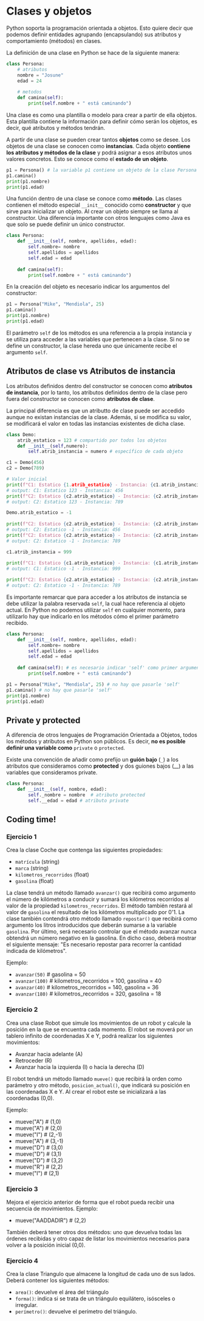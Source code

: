 # Clases y objetos
Python soporta la programación orientada a objetos. Esto quiere decir que podemos definir entidades agrupando (encapsulando) sus atributos y comportamiento (métodos) en clases.

La definición de una clase en Python se hace de la siguiente manera:

```python
class Persona: 
	# atributos
	nombre = "Josune"
	edad = 24 
	
	# metodos
	def camina(self):
		print(self.nombre + " está caminando")
```	    

Una clase es como una plantilla o modelo para crear a partir de ella objetos. Esta plantilla contiene la información para definir cómo serán los objetos, es decir, qué atributos y métodos tendrán.

A partir de una clase se pueden crear tantos **objetos** como se desee. Los objetos de una clase se conocen como **instancias**. Cada objeto **contiene los atributos y métodos de la clase** y podrá asignar a esos atributos unos valores concretos. Esto se conoce como el **estado de un objeto**.

```python
p1 = Persona() # la variable p1 contiene un objeto de la clase Persona
p1.camina()
print(p1.nombre)  
print(p1.edad)
```

Una función dentro de una clase se conoce como **método**. Las clases contienen el método especial `__init__` conocido como **constructor** y que sirve para inicializar un objeto. Al crear un objeto siempre se llama al constructor. Una diferencia importante con otros lenguajes como Java es que solo se puede definir un único constructor.

```python
class Persona:  
	def __init__(self, nombre, apellidos, edad):  
		self.nombre= nombre
		self.apellidos = apellidos 
		self.edad = edad 
	
	def camina(self):
		print(self.nombre + " está caminando")
```

En la creación del objeto es necesario indicar los argumentos del constructor:

```python
p1 = Persona("Mike", "Mendiola", 25)
p1.camina()
print(p1.nombre)  
print(p1.edad)
```

El parámetro `self` de los métodos es una referencia a la propia instancia y se utiliza para acceder a las variables que pertenecen a la clase. Si no se define un constructor, la clase hereda uno que únicamente recibe el argumento `self`.

## Atributos de clase vs Atributos de instancia
Los atributos definidos dentro del constructor se conocen como **atributos de instancia**, por lo tanto, los atributos definidos dentro de la clase pero fuera del constructor se conocen como **atributos de clase**.

La principal diferencia es que un atributto de clase puede ser accedido aunque no existan instancias de la clase. Además, si se modifica su valor, se modificará el valor en todas las instancias existentes de dicha clase.

```python
class Demo:
	atrib_estatico = 123 # compartido por todos los objetos
	def __init__(self,numero):
		self.atrib_instancia = numero # específico de cada objeto

c1 = Demo(456)
c2 = Demo(789)

# Valor inicial
print(f"C1: Estatico {1.atrib_estatico} - Instancia: {c1.atrib_instancia}")
# output: C1: Estatico 123 - Instancia: 456
print(f"C2: Estatico {c2.atrib_estatico} - Instancia: {c2.atrib_instancia}")
# output: C2: Estatico 123 - Instancia: 789

Demo.atrib_estatico = -1
 
print(f"C2: Estatico {c2.atrib_estatico} - Instancia: {c2.atrib_instancia}")
# output: C2: Estatico -1 - Instancia: 456
print(f"C2: Estatico {c2.atrib_estatico} - Instancia: {c2.atrib_instancia}")
# output: C2: Estatico -1 - Instancia: 789

c1.atrib_instancia = 999
  
print(f"C1: Estatico {c1.atrib_estatico} - Instancia: {c1.atrib_instancia}")
# output: C1: Estatico -1 - Instancia: 999

print(f"C2: Estatico {c2.atrib_estatico} - Instancia: {c2.atrib_instancia}")
# output: C2: Estatico -1 - Instancia: 789
```

Es importante remarcar que para acceder a los atributos de instancia se debe utilizar la palabra reservada `self`, la cual hace referencia al objeto actual. En Python no podemos utilizar `self` en cualquier momento, para utilizarlo hay que indicarlo en los métodos cómo el primer parámetro recibido.

```python
class Persona:  
	def __init__(self, nombre, apellidos, edad):  
		self.nombre= nombre
		self.apellidos = apellidos 
		self.edad = edad 
	
	def camina(self): # es necesario indicar 'self' como primer argumento
		print(self.nombre + " está caminando")

p1 = Persona("Mike", "Mendiola", 25) # no hay que pasarle 'self'
p1.camina() # no hay que pasarle 'self'
print(p1.nombre)  
print(p1.edad)
```

## Private y protected
A diferencia de otros lenguajes de Programación Orientada a Objetos, todos los métodos y atributos en Python son públicos. Es decir, **no es posible definir una variable como** `private` o `protected`. 

Existe una convención de añadir como prefijo un **guión bajo** (`_`) a los atributos que consideramos como **protected** y dos guiones bajos (__) a las variables que consideramos private.

```python
class Persona:
    def __init__(self, nombre, edad):
        self._nombre = nombre  # atributo protected 
        self.__edad = edad # atributo private
```

## Coding time!

### Ejercicio 1
Crea la clase Coche que contenga las siguientes propiedades:

- `matrícula` (string)
- `marca` (string)
- `kilometros_recorridos` (float)
- `gasolina` (float)

La clase tendrá un método llamado `avanzar()` que recibirá como argumento el número de kilómetros a conducir y sumará los kilómetros recorridos al valor de la propiedad `kilometros_recorridos`. El método también restará al valor de `gasolina` el resultado de los kilómetros multiplicado por 0'1.
La clase también contendrá otro método llamado `repostar()` que recibirá como argumento los litros introducidos que deberán sumarse a la variable `gasolina`.
Por último, será necesario controlar que el método avanzar nunca obtendrá un número negativo en la gasolina. En dicho caso, deberá mostrar el siguiente mensaje: "Es necesario repostar para recorrer la cantidad indicada de kilómetros".

Ejemplo:

 - `avanzar(50)` # gasolina = 50
 - `avanzar(100)` # kilometros_recorridos = 100, gasolina = 40
 - `avanzar(40)` # kilometros_recorridos = 140, gasolina = 36
 - `avanzar(180)` # kilometros_recorridos = 320, gasolina = 18

### Ejercicio 2
Crea una clase Robot que simule los movimientos de un robot y calcule la posición en la que se encuentra cada momento. El robot se moverá por un tablero infinito de coordenadas X e Y, podrá realizar los siguientes movimientos:
- Avanzar hacia adelante (A)
- Retroceder (R)
- Avanzar hacia la izquierda (I) o hacia la derecha (D)

El robot tendrá un método llamado `mueve()` que recibirá la orden como parámetro y otro método, `posicion_actual()`,  que indicará su posición en las coordenadas X e Y. Al crear el robot este se inicializará a las coordenadas (0,0).

Ejemplo:
- mueve("A") # (1,0)
- mueve("A") # (2,0)
- mueve("I") # (2,-1)
- mueve("A") # (3,-1)
- mueve("D") # (3,0)
- mueve("D") # (3,1)
- mueve("D") # (3,2)
- mueve("R") # (2,2)
- mueve("I") # (2,1)

### Ejercicio 3
Mejora el ejercicio anterior de forma que el robot pueda recibir una secuencia de movimientos.
Ejemplo:
- mueve("AADDADIR") # (2,2)

También deberá tener otros dos métodos: uno que devuelva todas las órdenes recibidas y otro capaz de listar los movimientos necesarios para volver a la posición inicial (0,0).

### Ejercicio 4
Crea la clase Triangulo que almacene la longitud de cada uno de sus lados. Deberá contener los siguientes métodos:
- `area()`: devuelve el área del triángulo
- `forma()`: indica si se trata de un triángulo equilátero, isósceles o irregular.
- `perímetro()`: devuelve el perímetro del triángulo.
